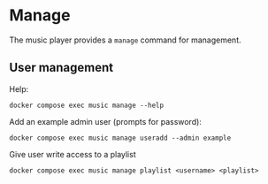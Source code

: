 # Manage

The music player provides a `manage` command for management.

## User management

Help:
```
docker compose exec music manage --help
```

Add an example admin user (prompts for password):
```
docker compose exec music manage useradd --admin example
```

Give user write access to a playlist
```
docker compose exec music manage playlist <username> <playlist>
```